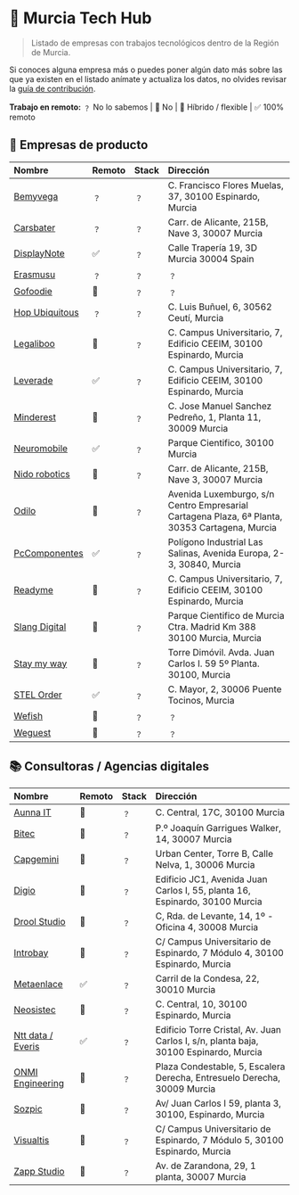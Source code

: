 # 📂 Murcia Tech Hub

> Listado de empresas con trabajos tecnológicos dentro de la Región de Murcia.

Si conoces alguna empresa más o puedes poner algún dato más sobre las que ya existen en el listado anímate y actualiza los datos, no olvides revisar la [guía de contribución](./CONTRIBUTING.md).

**Trabajo en remoto:**
﹖ No lo sabemos | 🚫 No | 🔄 Híbrido / flexible | ✅ 100% remoto

## 📗 Empresas de producto
| Nombre | Remoto | Stack | Dirección |
| :-- | :-- | :-- | :-- |
| [Bemyvega](https://bemyvega.com/) | ﹖ | ﹖ | C. Francisco Flores Muelas, 37, 30100 Espinardo, Murcia |
| [Carsbater](https://www.carsbarter.es/) | ﹖ | ﹖ | Carr. de Alicante, 215B, Nave 3, 30007 Murcia |
| [DisplayNote](https://www.displaynote.com/) | ✅ | ﹖ | Calle Trapería 19, 3D Murcia 30004 Spain |
| [Erasmusu](https://erasmusu.com/) | ﹖ | ﹖ | ﹖ |
| [Gofoodie](https://gofoodie.app/) | 🚫 | ﹖ | ﹖ |
| [Hop Ubiquitous](https://hopu.eu/) | ﹖ | ﹖ | C. Luis Buñuel, 6, 30562 Ceutí, Murcia |
| [Legaliboo](https://legaliboo.com/) | 🚫 | ﹖ | C. Campus Universitario, 7, Edificio CEEIM, 30100 Espinardo, Murcia |
| [Leverade](https://leverade.com/) | ✅ | ﹖ | C. Campus Universitario, 7, Edificio CEEIM, 30100 Espinardo, Murcia |
| [Minderest](https://www.minderest.com) | 🔄 | ﹖ | C. Jose Manuel Sanchez Pedreño, 1, Planta 11, 30009 Murcia |
| [Neuromobile](https://neuromobile.es/) | ✅ | ﹖ | Parque Cientifico, 30100 Murcia |
| [Nido robotics](https://www.nidorobotics.com/) | 🚫 | ﹖ | Carr. de Alicante, 215B, Nave 3, 30007 Murcia |
| [Odilo](https://www.odilo.es/) | 🚫 | ﹖ | Avenida Luxemburgo, s/n Centro Empresarial Cartagena Plaza, 6ª Planta, 30353 Cartagena, Murcia |
| [PcComponentes](https://www.pccomponentes.com/) | ✅ | ﹖ | Polígono Industrial Las Salinas, Avenida Europa, 2-3, 30840, Murcia |
| [Readyme](https://readyme.app/) | 🚫 | ﹖ | C. Campus Universitario, 7, Edificio CEEIM, 30100 Espinardo, Murcia |
| [Slang Digital](https://slang.digital/) | 🚫 | ﹖ | Parque Cientifico de Murcia Ctra. Madrid Km 388 30100 Murcia, Murcia |
| [Stay my way](https://staymyway.com/) | 🚫 | ﹖ | Torre Dimóvil. Avda. Juan Carlos I. 59 5º Planta. 30100, Murcia |
| [STEL Order](https://www.stelorder.com/) | ✅ | ﹖ | C. Mayor, 2, 30006 Puente Tocinos, Murcia |
| [Wefish](https://wefish.app/) | 🚫 | ﹖ | ﹖ |
| [Weguest](https://www.weguest.com/) | 🚫 | ﹖ | ﹖ |

## 📚 Consultoras / Agencias digitales
| Nombre | Remoto | Stack | Dirección |
| :-- | :-- | :-- | :-- |
| [Aunna IT](https://www.aunnait.es/) | 🚫 | ﹖ | C. Central, 17C, 30100 Murcia |
| [Bitec](https://www.bitec.es/) | 🚫 | ﹖ | P.º Joaquín Garrigues Walker, 14, 30007 Murcia |
| [Capgemini](https://www.capgemini.com/) | 🔄 | ﹖ | Urban Center, Torre B, Calle Nelva, 1, 30006 Murcia |
| [Digio](https://digio.es/) | 🚫 | ﹖ | Edificio JC1, Avenida Juan Carlos I, 55, planta 16, Espinardo, 30100 Murcia |
| [Drool Studio](https://droolstudio.com/) | 🚫 | ﹖ | C, Rda. de Levante, 14, 1º - Oficina 4, 30008 Murcia |
| [Introbay](https://introbay.com/) | 🚫 | ﹖ | C/ Campus Universitario de Espinardo, 7 Módulo 4, 30100 Espinardo, Murcia |
| [Metaenlace](https://metaenlace.com/) | ✅ | ﹖ | Carril de la Condesa, 22, 30010 Murcia |
| [Neosistec](https://www.neosistec.com/) | 🚫 | ﹖ | C. Central, 10, 30100 Espinardo, Murcia |
| [Ntt data / Everis](https://es.nttdata.com/) | ✅ | ﹖ | Edificio Torre Cristal, Av. Juan Carlos I, s/n, planta baja, 30100 Espinardo, Murcia |
| [ONMI Engineering](https://beta.onmiengineering.es/) | 🔄 | ﹖ | Plaza Condestable, 5, Escalera Derecha, Entresuelo Derecha, 30009 Murcia |
| [Sozpic](https://www.sozpic.com/) | 🔄 | ﹖ | Av/ Juan Carlos I 59, planta 3, 30100, Espinardo, Murcia |
| [Visualtis](https://visualtis.com/) | 🔄 | ﹖ | C/ Campus Universitario de Espinardo, 7 Módulo 5, 30100 Espinardo, Murcia |
| [Zapp Studio](https://zapp-studio.com/) | 🚫 | ﹖ | Av. de Zarandona, 29, 1 planta, 30007 Murcia |
